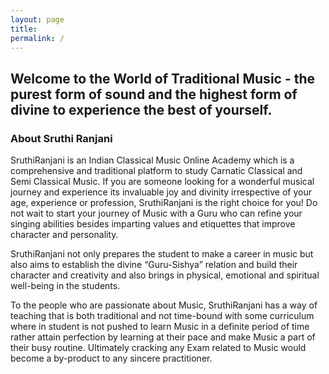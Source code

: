 ```yaml
---
layout: page
title: 
permalink: /
---
```



<h2 class="mainpage-section">Welcome to the World of Traditional Music - the purest form of sound and the highest form of divine to experience the best of yourself.</h2>

### About Sruthi Ranjani

SruthiRanjani is an Indian Classical Music Online Academy which is a comprehensive and traditional platform to study Carnatic Classical and Semi Classical Music. If you are someone looking for a wonderful musical journey and experience its invaluable joy and divinity irrespective of your age, experience or profession, SruthiRanjani is the right choice for you! Do not wait to start your journey of Music with a Guru who can refine your singing abilities besides imparting values and etiquettes that improve character and personality. 

SruthiRanjani not only prepares the student to make a career in music but also aims to establish the divine “Guru-Sishya” relation and build their character and creativity and also brings in physical, emotional and spiritual well-being in the students.

To the people who are passionate about Music, SruthiRanjani has a way of teaching that is both traditional and not time-bound with some curriculum where in student is not pushed to learn Music in a definite period of time rather attain perfection by learning at their pace and make Music a part of their busy routine. Ultimately cracking any Exam related to Music would become a by-product to any sincere practitioner.

